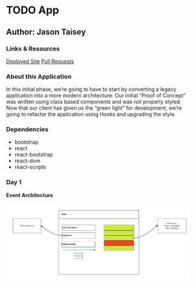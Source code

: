 # TODO App

## Author: Jason Taisey

### Links & Resources

[Deployed Site](https://vibrant-yonath-19d80d.netlify.app/)
[Pull Requests](https://github.com/JTaisey389/todo/pull/1)

### About this Application

In this initial phase, we’re going to have to start by converting a legacy application into a more modern architecture. Our initial “Proof of Concept” was written using class based components and was not properly styled. Now that our client has given us the “green light” for development, we’re going to refactor the application using Hooks and upgrading the style.

### Dependencies
 
- bootstrap
- react
- react-bootstrap
- react-dom
- react-scripts

### Day 1

**Event Architecture**

![Link](Assets/Todo_UML.jpg)
